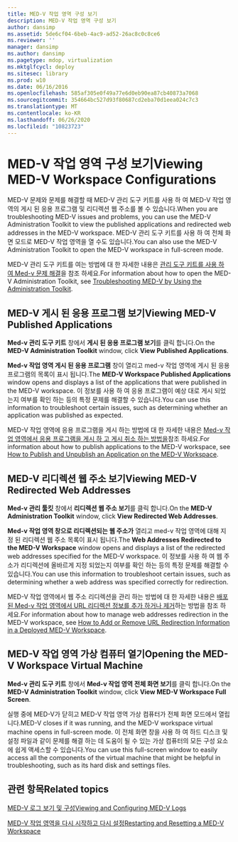 ```yaml
---
title: MED-V 작업 영역 구성 보기
description: MED-V 작업 영역 구성 보기
author: dansimp
ms.assetid: 5de6cf04-6beb-4ac9-ad52-26ac8c0c8ce6
ms.reviewer: ''
manager: dansimp
ms.author: dansimp
ms.pagetype: mdop, virtualization
ms.mktglfcycl: deploy
ms.sitesec: library
ms.prod: w10
ms.date: 06/16/2016
ms.openlocfilehash: 585af305e0f49a77e6d0eb90ea87cb40873a7068
ms.sourcegitcommit: 354664bc527d93f80687cd2eba70d1eea024c7c3
ms.translationtype: MT
ms.contentlocale: ko-KR
ms.lasthandoff: 06/26/2020
ms.locfileid: "10823723"
---
```

# <span data-ttu-id="cc8ee-103">MED-V 작업 영역 구성 보기</span><span class="sxs-lookup"><span data-stu-id="cc8ee-103">Viewing MED-V Workspace Configurations</span></span>


<span data-ttu-id="cc8ee-104">MED-V 문제와 문제를 해결할 때 MED-V 관리 도구 키트를 사용 하 여 MED-V 작업 영역의 게시 된 응용 프로그램 및 리디렉션 웹 주소를 볼 수 있습니다.</span><span class="sxs-lookup"><span data-stu-id="cc8ee-104">When you are troubleshooting MED-V issues and problems, you can use the MED-V Administration Toolkit to view the published applications and redirected web addresses in the MED-V workspace.</span></span> <span data-ttu-id="cc8ee-105">MED-V 관리 도구 키트를 사용 하 여 전체 화면 모드로 MED-V 작업 영역을 열 수도 있습니다.</span><span class="sxs-lookup"><span data-stu-id="cc8ee-105">You can also use the MED-V Administration Toolkit to open the MED-V workspace in full-screen mode.</span></span>

<span data-ttu-id="cc8ee-106">MED-V 관리 도구 키트를 여는 방법에 대 한 자세한 내용은 [관리 도구 키트를 사용 하 여 Med-v 문제 해결](troubleshooting-med-v-by-using-the-administration-toolkit.md)을 참조 하세요.</span><span class="sxs-lookup"><span data-stu-id="cc8ee-106">For information about how to open the MED-V Administration Toolkit, see [Troubleshooting MED-V by Using the Administration Toolkit](troubleshooting-med-v-by-using-the-administration-toolkit.md).</span></span>

## <span data-ttu-id="cc8ee-107">MED-V 게시 된 응용 프로그램 보기</span><span class="sxs-lookup"><span data-stu-id="cc8ee-107">Viewing MED-V Published Applications</span></span>


<span data-ttu-id="cc8ee-108">**Med-v 관리 도구 키트** 창에서 **게시 된 응용 프로그램 보기**를 클릭 합니다.</span><span class="sxs-lookup"><span data-stu-id="cc8ee-108">On the **MED-V Administration Toolkit** window, click **View Published Applications**.</span></span>

<span data-ttu-id="cc8ee-109">**Med-v 작업 영역 게시 된 응용 프로그램** 창이 열리고 med-v 작업 영역에 게시 된 응용 프로그램의 목록이 표시 됩니다.</span><span class="sxs-lookup"><span data-stu-id="cc8ee-109">The **MED-V Workspace Published Applications** window opens and displays a list of the applications that were published in the MED-V workspace.</span></span> <span data-ttu-id="cc8ee-110">이 정보를 사용 하 여 응용 프로그램이 예상 대로 게시 되었는지 여부를 확인 하는 등의 특정 문제를 해결할 수 있습니다.</span><span class="sxs-lookup"><span data-stu-id="cc8ee-110">You can use this information to troubleshoot certain issues, such as determining whether an application was published as expected.</span></span>

<span data-ttu-id="cc8ee-111">MED-V 작업 영역에 응용 프로그램을 게시 하는 방법에 대 한 자세한 내용은 [Med-v 작업 영역에서 응용 프로그램을 게시 하 고 게시 취소 하는 방법을](how-to-publish-and-unpublish-an-application-on-the-med-v-workspace.md)참조 하세요.</span><span class="sxs-lookup"><span data-stu-id="cc8ee-111">For information about how to publish applications to the MED-V workspace, see [How to Publish and Unpublish an Application on the MED-V Workspace](how-to-publish-and-unpublish-an-application-on-the-med-v-workspace.md).</span></span>

## <span data-ttu-id="cc8ee-112">MED-V 리디렉션 웹 주소 보기</span><span class="sxs-lookup"><span data-stu-id="cc8ee-112">Viewing MED-V Redirected Web Addresses</span></span>


<span data-ttu-id="cc8ee-113">**Med-v 관리 툴킷** 창에서 **리디렉션 웹 주소 보기**를 클릭 합니다.</span><span class="sxs-lookup"><span data-stu-id="cc8ee-113">On the **MED-V Administration Toolkit** window, click **View Redirected Web Addresses**.</span></span>

<span data-ttu-id="cc8ee-114">**Med-v 작업 영역 창으로 리디렉션되는 웹 주소가** 열리고 med-v 작업 영역에 대해 지정 된 리디렉션 웹 주소 목록이 표시 됩니다.</span><span class="sxs-lookup"><span data-stu-id="cc8ee-114">The **Web Addresses Redirected to the MED-V Workspace** window opens and displays a list of the redirected web addresses specified for the MED-V workspace.</span></span> <span data-ttu-id="cc8ee-115">이 정보를 사용 하 여 웹 주소가 리디렉션에 올바르게 지정 되었는지 여부를 확인 하는 등의 특정 문제를 해결할 수 있습니다.</span><span class="sxs-lookup"><span data-stu-id="cc8ee-115">You can use this information to troubleshoot certain issues, such as determining whether a web address was specified correctly for redirection.</span></span>

<span data-ttu-id="cc8ee-116">MED-V 작업 영역에서 웹 주소 리디렉션을 관리 하는 방법에 대 한 자세한 내용은 [배포 된 Med-v 작업 영역에서 URL 리디렉션 정보를 추가 하거나 제거](how-to-add-or-remove-url-redirection-information-in-a-deployed-med-v-workspace.md)하는 방법을 참조 하세요.</span><span class="sxs-lookup"><span data-stu-id="cc8ee-116">For information about how to manage web addresses redirection in the MED-V workspace, see [How to Add or Remove URL Redirection Information in a Deployed MED-V Workspace](how-to-add-or-remove-url-redirection-information-in-a-deployed-med-v-workspace.md).</span></span>

## <a href="" id="bkmk-fullscreen"></a><span data-ttu-id="cc8ee-117">MED-V 작업 영역 가상 컴퓨터 열기</span><span class="sxs-lookup"><span data-stu-id="cc8ee-117">Opening the MED-V Workspace Virtual Machine</span></span>


<span data-ttu-id="cc8ee-118">**Med-v 관리 도구 키트** 창에서 **Med-v 작업 영역 전체 화면 보기**를 클릭 합니다.</span><span class="sxs-lookup"><span data-stu-id="cc8ee-118">On the **MED-V Administration Toolkit** window, click **View MED-V Workspace Full Screen**.</span></span>

<span data-ttu-id="cc8ee-119">실행 중에 MED-V가 닫히고 MED-V 작업 영역 가상 컴퓨터가 전체 화면 모드에서 열립니다.</span><span class="sxs-lookup"><span data-stu-id="cc8ee-119">MED-V closes if it was running, and the MED-V workspace virtual machine opens in full-screen mode.</span></span> <span data-ttu-id="cc8ee-120">이 전체 화면 창을 사용 하 여 하드 디스크 및 설정 파일과 같이 문제를 해결 하는 데 도움이 될 수 있는 가상 컴퓨터의 모든 구성 요소에 쉽게 액세스할 수 있습니다.</span><span class="sxs-lookup"><span data-stu-id="cc8ee-120">You can use this full-screen window to easily access all the components of the virtual machine that might be helpful in troubleshooting, such as its hard disk and settings files.</span></span>

## <span data-ttu-id="cc8ee-121">관련 항목</span><span class="sxs-lookup"><span data-stu-id="cc8ee-121">Related topics</span></span>


[<span data-ttu-id="cc8ee-122">MED-V 로그 보기 및 구성</span><span class="sxs-lookup"><span data-stu-id="cc8ee-122">Viewing and Configuring MED-V Logs</span></span>](viewing-and-configuring-med-v-logs.md)

[<span data-ttu-id="cc8ee-123">MED-V 작업 영역을 다시 시작하고 다시 설정</span><span class="sxs-lookup"><span data-stu-id="cc8ee-123">Restarting and Resetting a MED-V Workspace</span></span>](restarting-and-resetting-a-med-v-workspace.md)

 

 





